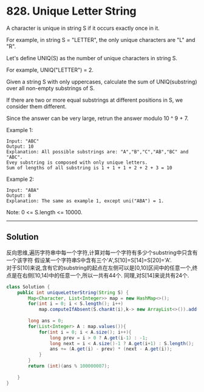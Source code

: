 # 828. Unique Letter String

A character is unique in string S if it occurs exactly once in it.

For example, in string S = "LETTER", the only unique characters are "L" and "R".

Let's define UNIQ(S) as the number of unique characters in string S.

For example, UNIQ("LETTER") =  2.

Given a string S with only uppercases, calculate the sum of UNIQ(substring) over all non-empty substrings of S.

If there are two or more equal substrings at different positions in S, we consider them different.

Since the answer can be very large, retrun the answer modulo 10 ^ 9 + 7.

 

Example 1:
```
Input: "ABC"
Output: 10
Explanation: All possible substrings are: "A","B","C","AB","BC" and "ABC".
Evey substring is composed with only unique letters.
Sum of lengths of all substring is 1 + 1 + 1 + 2 + 2 + 3 = 10
```
Example 2:
```
Input: "ABA"
Output: 8
Explanation: The same as example 1, except uni("ABA") = 1.
```

Note: 0 <= S.length <= 10000.

---

## Solution
反向思维,遍历字符串中每一个字符,计算对每一个字符有多少个substring中只含有一个该字符
假设某一个字符串S中含有三个'A',S[10]=S[14]=S[20]='A'.  
对于S[10]来说,含有它的substring的起点在左侧可以是[0,10]区间中的任意一个,终点是在右侧[10,14)中的任意一个,所以一共有44个.
同理,对S[14]来说共有24个.


``` java
class Solution {
    public int uniqueLetterString(String S) {
        Map<Character, List<Integer>> map = new HashMap<>();
        for(int i = 0; i < S.length(); i++)
            map.computeIfAbsent(S.charAt(i),k-> new ArrayList<>()).add(i);
        
        long ans = 0;
        for(List<Integer> A : map.values()){
            for(int i = 0; i < A.size(); i++){
                long prev = i > 0 ? A.get(i-1) : -1;
                long next = i < A.size()-1 ? A.get(i+1) : S.length();
                ans += (A.get(i) - prev) * (next - A.get(i));
            }
        }
        return (int)(ans % 100000007);
        
    }
}
```